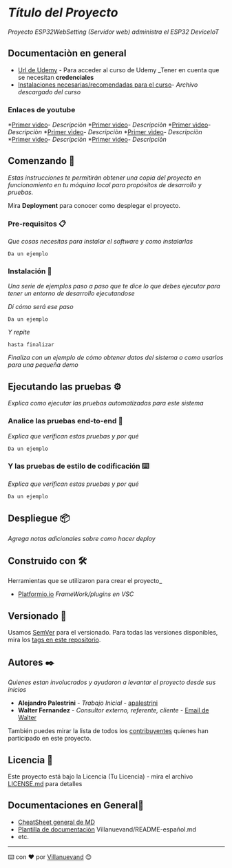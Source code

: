# *Título del Proyecto*

_Proyecto ESP32WebSetting (Servidor web) administra el ESP32 DeviceIoT_

## Documentaciòn en general

* [Url de Udemy](https://www.udemy.com/course/esp32websetting/learn/lecture/36962890#overvie) - Para acceder al curso de Udemy _Tener en cuenta que se necesitan **credenciales**
* [Instalaciones necesarias/recomendadas para el curso](./primeras_secciones/doc/Instalaciones+necesarias+y+complementarias.txt)- *Archivo descargado del curso*

### Enlaces de youtube
*[Primer vìdeo](URL)- *Descripciòn*
*[Primer vìdeo](URL)- *Descripciòn*
*[Primer vìdeo](URL)- *Descripciòn*
*[Primer vìdeo](URL)- *Descripciòn*
*[Primer vìdeo](URL)- *Descripciòn*
*[Primer vìdeo](URL)- *Descripciòn*
*[Primer vìdeo](URL)- *Descripciòn*

## Comenzando 🚀

_Estas instrucciones te permitirán obtener una copia del proyecto en funcionamiento en tu máquina local para propósitos de desarrollo y pruebas._

Mira **Deployment** para conocer como desplegar el proyecto.

### Pre-requisitos 📋

_Que cosas necesitas para instalar el software y como instalarlas_

```
Da un ejemplo
```

### Instalación 🔧

_Una serie de ejemplos paso a paso que te dice lo que debes ejecutar para tener un entorno de desarrollo ejecutandose_

_Dí cómo será ese paso_

```
Da un ejemplo
```

_Y repite_

```
hasta finalizar
```

_Finaliza con un ejemplo de cómo obtener datos del sistema o como usarlos para una pequeña demo_

## Ejecutando las pruebas ⚙️

_Explica como ejecutar las pruebas automatizadas para este sistema_

### Analice las pruebas end-to-end 🔩

_Explica que verifican estas pruebas y por qué_

```
Da un ejemplo
```

### Y las pruebas de estilo de codificación ⌨️

_Explica que verifican estas pruebas y por qué_

```
Da un ejemplo
```

## Despliegue 📦

_Agrega notas adicionales sobre como hacer deploy_

## Construido con 🛠️

Herramientas que se utilizaron  para crear el proyecto_

* [Platformio.io](https://platformio.org/) _FrameWork/plugins en VSC_
<!-- * [Maven](https://maven.apache.org/) - Manejador de dependencias -->

## Versionado 📌

Usamos [SemVer](http://semver.org/) para el versionado. Para todas las versiones disponibles, mira los [tags en este repositorio](https://github.com/tu/proyecto/tags).

## Autores ✒️

_Quienes estan involucrados y ayudaron a levantar el proyecto desde sus inicios_

* **Alejandro Palestrini** - *Trabajo Inicial* - [apalestrini](https://github.com/apalestrini)
* **Walter Fernandez** - *Consultor externo, referente, cliente* - [Email de Walter](mailto:astorfernandez@gmail.com)

También puedes mirar la lista de todos los [contribuyentes](https://github.com/your/project/contributors) quíenes han participado en este proyecto.

## Licencia 📄

Este proyecto está bajo la Licencia (Tu Licencia) - mira el archivo [LICENSE.md](LICENSE.md) para detalles

## Documentaciones en General🎁

* [CheatSheet general de MD](https://markdown.es/sintaxis-markdown/)
* [Plantilla de documentaciòn](https://gist.github.com/Villanuevand/6386899f70346d4580c723232524d35a) Villanuevand/README-español.md
* etc.

---

⌨️ con ❤️ por [Villanuevand](https://github.com/Villanuevand) 😊
